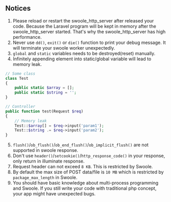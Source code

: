 ## Notices

1. Please reload or restart the swoole_http_server after released your code. Because the Laravel program will be kept in memory after the swoole_http_server started. That's why the swoole_http_server has high performance.
2. Never use `dd()`, `exit()` or `die()` function to print your debug message. It will terminate your swoole worker unexpectedly.
3. `global` and `static` variables needs to be destroyed(reset) manually.
4. Infinitely appending element into static/global variable will lead to memory leak.
```php
// Some class
class Test
{
    public static $array = [];
    public static $string = '';
}

// Controller
public function test(Request $req)
{
    // Memory leak
    Test::$array[] = $req->input('param1');
    Test::$string .= $req->input('param2');
}
```
5. `flush()`/`ob_flush()`/`ob_end_flush()`/`ob_implicit_flush()` are not supported in  swoole response.
6. Don't use `header()`/`setcookie()`/`http_response_code()` in your response, only return in illuminate response.
7. Request header can not exceed `8 KB`. This is restricted by Swoole.
8. By default the max size of POST data/file is `10 MB` which is restricted by `package_max_length` in Swoole.
9. You should have basic knowledge about multi-process programming and Swoole. If you still write your code with traditional php concept, your app might have unexpected bugs.